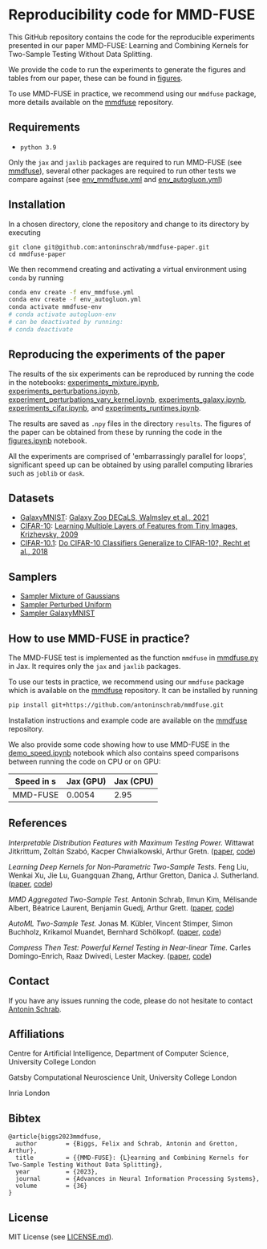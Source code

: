 # Reproducibility code for MMD-FUSE

This GitHub repository contains the code for the reproducible experiments presented in our paper MMD-FUSE: Learning and Combining Kernels for Two-Sample Testing Without Data Splitting.

We provide the code to run the experiments to generate the figures and tables from our paper,
these can be found in [figures](figures).

To use MMD-FUSE in practice, we recommend using our `mmdfuse` package, more details available on the [mmdfuse](https://github.com/antoninschrab/mmdfuse) repository.

## Requirements
- `python 3.9`

Only the `jax` and `jaxlib` packages are required to run MMD-FUSE (see [mmdfuse](https://github.com/antoninschrab/mmdfuse)), several other packages are required to run other tests we compare against (see [env_mmdfuse.yml](env_mmdfuse.yml) and [env_autogluon.yml](env_autogluon.yml))

## Installation

In a chosen directory, clone the repository and change to its directory by executing 
```
git clone git@github.com:antoninschrab/mmdfuse-paper.git
cd mmdfuse-paper
```
We then recommend creating and activating a virtual environment using `conda` by running
```bash
conda env create -f env_mmdfuse.yml
conda env create -f env_autogluon.yml
conda activate mmdfuse-env
# conda activate autogluon-env
# can be deactivated by running:
# conda deactivate
```

## Reproducing the experiments of the paper

The results of the six experiments can be reproduced by running the code in the notebooks: [experiments_mixture.ipynb](experiments_mixture.ipynb), [experiments_perturbations.ipynb](experiments_perturbations.ipynb), [experiment_perturbations_vary_kernel.ipynb](experiment_perturbations_vary_kernel.ipynb), [experiments_galaxy.ipynb](experiments_galaxy.ipynb), [experiments_cifar.ipynb](experiments_cifar.ipynb), and [experiments_runtimes.ipynb](experiments_runtimes.ipynb).

The results are saved as `.npy` files in the directory `results`.
The figures of the paper can be obtained from these by running the code in the [figures.ipynb](figures.ipynb) notebook.

All the experiments are comprised of 'embarrassingly parallel for loops', significant speed up can be obtained by using parallel computing libraries such as `joblib` or `dask`.

## Datasets

- [GalaxyMNIST](https://github.com/mwalmsley/galaxy_mnist): [Galaxy Zoo DECaLS, Walmsley et al., 2021](https://arxiv.org/pdf/2102.08414.pdf)
- [CIFAR-10](https://www.cs.toronto.edu/~kriz/cifar.html): [Learning Multiple Layers of Features from Tiny Images, Krizhevsky, 2009](https://www.cs.toronto.edu/~kriz/learning-features-2009-TR.pdf)
- [CIFAR-10.1](cifar_data/cifar10.1_v4_data.npy): [Do CIFAR-10 Classifiers Generalize to CIFAR-10?, Recht et al., 2018](https://arxiv.org/pdf/1806.00451.pdf)

## Samplers

- [Sampler Mixture of Gaussians](sampler_mixture.py)
- [Sampler Perturbed Uniform](sampler_perturbations.py)
- [Sampler GalaxyMNIST](sampler_galaxy.py)

## How to use MMD-FUSE in practice?

The MMD-FUSE test is implemented as the function `mmdfuse` in [mmdfuse.py](mmdfuse.py) in Jax. It requires only the `jax` and `jaxlib` packages.

To use our tests in practice, we recommend using our `mmdfuse` package which is available on the [mmdfuse](https://github.com/antoninschrab/mmdfuse) repository. It can be installed by running
```bash
pip install git+https://github.com/antoninschrab/mmdfuse.git
```
Installation instructions and example code are available on the [mmdfuse](https://github.com/antoninschrab/mmdfuse) repository. 

We also provide some code showing how to use MMD-FUSE in the [demo_speed.ipynb](demo_speed.ipynb) notebook which also contains speed comparisons between running the code on CPU or on GPU:

| Speed in s | Jax (GPU) | Jax (CPU) | 
| -- | -- | -- |
| MMD-FUSE | 0.0054 | 2.95 | 
 
## References

*Interpretable Distribution Features with Maximum Testing Power.*
Wittawat Jitkrittum, Zoltán Szabó, Kacper Chwialkowski, Arthur Gretn.
([paper](https://proceedings.neurips.cc/paper/2016/file/0a09c8844ba8f0936c20bd791130d6b6-Paper.pdf), [code](https://github.com/wittawatj/interpretable-test))

*Learning Deep Kernels for Non-Parametric Two-Sample Tests.*
Feng Liu, Wenkai Xu, Jie Lu, Guangquan Zhang, Arthur Gretton, Danica J. Sutherland.
([paper](https://arxiv.org/abs/2002.09116), [code](https://github.com/fengliu90/DK-for-TST))

*MMD Aggregated Two-Sample Test.*
Antonin Schrab, Ilmun Kim, Mélisande Albert, Béatrice Laurent, Benjamin Guedj, Arthur Grett.
([paper](https://arxiv.org/abs/2110.15073), [code](https://github.com/antoninschrab/mmdagg))

*AutoML Two-Sample Test.*
Jonas M. Kübler, Vincent Stimper, Simon Buchholz, Krikamol Muandet, Bernhard Schölkopf.
([paper](https://arxiv.org/abs/2206.08843), [code](https://github.com/jmkuebler/auto-tst))

*Compress Then Test: Powerful Kernel Testing in Near-linear Time.*
Carles Domingo-Enrich, Raaz Dwivedi, Lester Mackey.
([paper](https://arxiv.org/abs/2301.05974), [code](https://arxiv.org/pdf/2301.05974.pdf))

## Contact

If you have any issues running the code, please do not hesitate to contact [Antonin Schrab](https://antoninschrab.github.io).

## Affiliations

Centre for Artificial Intelligence, Department of Computer Science, University College London

Gatsby Computational Neuroscience Unit, University College London

Inria London

## Bibtex

```
@article{biggs2023mmdfuse,
  author        = {Biggs, Felix and Schrab, Antonin and Gretton, Arthur},
  title         = {{MMD-FUSE}: {L}earning and Combining Kernels for Two-Sample Testing Without Data Splitting},
  year          = {2023},
  journal       = {Advances in Neural Information Processing Systems},
  volume        = {36}
}
```

## License

MIT License (see [LICENSE.md](LICENSE.md)).
